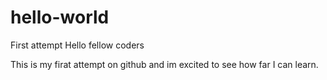 # hello-world
First attempt 
Hello fellow coders

This is my firat attempt on github and im excited to see how far I can learn.
